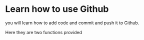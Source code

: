 # Learn how to use Github
you will learn how to add code and commit and push it to Github.

Here they are two functions provided
